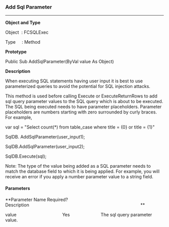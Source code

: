 ### Add Sql Parameter 

---

**Object and Type**

Object  : FCSQLExec

Type     : Method

**Prototype**

Public Sub AddSqlParameter(ByVal value As Object)

**Description**

When executing SQL statements having user input it is best to use parameterized queries to avoid the potential for SQL injection attacks.

This method is used before calling Execute or ExecuteReturnRows to add sql query parameter values to the SQL query which is about to be executed. The SQL being executed needs to have parameter placeholders. Parameter placeholders are numbers starting with zero surrounded by curly braces. For example,

var sql = "Select count(*) from table_case where title = {0} or title = {1}"

SqlDB.  AddSqlParameter(user_input1);

SqlDB.AddSqlParameter(user_input2);

SqlDB.Execute(sql);

Note: The type of the value being added as a SQL parameter needs to match the database field to which it is being applied. For example, you will receive an error if you apply a number parameter value to a string field.  

#### Parameters
**Parameter Name Required?             Description                                                                                          **

value                                     Yes                         The sql query parameter value.